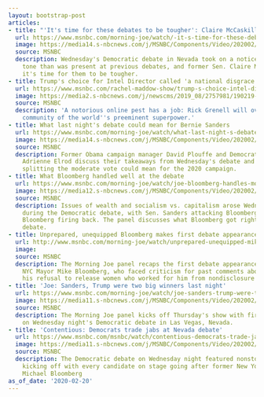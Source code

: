 ```yaml
---
layout: bootstrap-post
articles:
- title: "'It's time for these debates to be tougher': Claire McCaskill"
  url: https://www.msnbc.com/morning-joe/watch/-it-s-time-for-these-debates-to-be-tougher-claire-mccaskill-79072837656
  image: https://media14.s-nbcnews.com/j/MSNBC/Components/Video/202002/n_mj_claire_200220_1920x1080.nbcnews-fp-1200-630.jpg
  source: MSNBC
  description: Wednesday's Democratic debate in Nevada took on a noticeably more pointed
    tone than was present at previous debates, and former Sen. Claire McCaskill says
    it's time for them to be tougher.
- title: Trump's choice for Intel Director called 'a national disgrace'
  url: https://www.msnbc.com/rachel-maddow-show/trump-s-choice-intel-director-called-national-disgrace-n1139711
  image: https://media2.s-nbcnews.com/j/newscms/2019_08/2757981/190219-richard-grenell-germany-cs-941a_b93abc3015cf42801775b2dbe2728fdc.nbcnews-fp-1200-630.jpg
  source: MSNBC
  description: 'A notorious online pest has a job: Rick Grenell will oversee the intelligence
    community of the world''s preeminent superpower.'
- title: What last night's debate could mean for Bernie Sanders
  url: https://www.msnbc.com/morning-joe/watch/what-last-night-s-debate-could-mean-for-bernie-sanders-79071301534
  image: https://media14.s-nbcnews.com/j/MSNBC/Components/Video/202002/n_mj_sevena_200220_1920x1080.nbcnews-fp-1200-630.jpg
  source: MSNBC
  description: Former Obama campaign manager David Plouffe and Democratic strategist
    Adrienne Elrod discuss their takeaways from Wednesday's debate and what four moderates
    splitting the moderate vote could mean for the 2020 campaign.
- title: What Bloomberg handled well at the debate
  url: https://www.msnbc.com/morning-joe/watch/joe-bloomberg-handles-money-question-well-at-debate-79069765609
  image: https://media12.s-nbcnews.com/j/MSNBC/Components/Video/202002/n_mj_third_200220_1920x1080.nbcnews-fp-1200-630.jpg
  source: MSNBC
  description: Issues of wealth and socialism vs. capitalism arose Wednesday evening
    during the Democratic debate, with Sen. Sanders attacking Bloomberg's wealth and
    Bloomberg firing back. The panel discusses what Bloomberg got right during the
    debate.
- title: Unprepared, unequipped Bloomberg makes first debate appearance
  url: http://www.msnbc.com/morning-joe/watch/unprepared-unequipped-mike-bloomberg-makes-first-debate-appearance-79069253627
  image: 
  source: MSNBC
  description: The Morning Joe panel recaps the first debate appearance by former
    NYC Mayor Mike Bloomberg, who faced criticism for past comments about women and
    his refusal to release women who worked for him from nondisclosure agreements.
- title: 'Joe: Sanders, Trump were two big winners last night'
  url: https://www.msnbc.com/morning-joe/watch/joe-sanders-trump-were-two-big-winners-last-night-79067205960
  image: https://media11.s-nbcnews.com/j/MSNBC/Components/Video/202002/n_mj_intro_200220_1920x1080.nbcnews-fp-1200-630.jpg
  source: MSNBC
  description: The Morning Joe panel kicks off Thursday's show with first impressions
    on Wednesday night's Democratic debate in Las Vegas, Nevada.
- title: 'Contentious: Democrats trade jabs at Nevada debate'
  url: https://www.msnbc.com/msnbc/watch/contentious-democrats-trade-jabs-at-nevada-debate-79067205906
  image: https://media11.s-nbcnews.com/j/MSNBC/Components/Video/202002/bloomberg.nbcnews-fp-1200-630.jpg
  source: MSNBC
  description: The Democratic debate on Wednesday night featured nonstop fireworks,
    kicking off with every candidate on stage going after former New York City mayor
    Michael Bloomberg
as_of_date: '2020-02-20'
---
```


